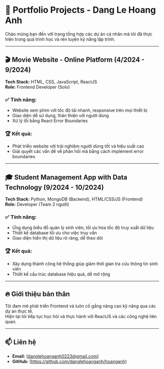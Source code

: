 # 📂 Portfolio Projects - Dang Le Hoang Anh

Chào mừng bạn đến với trang tổng hợp các dự án cá nhân mà tôi đã thực hiện trong quá trình học và rèn luyện kỹ năng lập trình.

---

## 🎬 Movie Website - Online Platform (4/2024 - 9/2024)

**Tech Stack:** HTML, CSS, JavaScript, ReactJS  
**Role:** Frontend Developer (Solo)

### ✅ Tính năng:
- Website xem phim với tốc độ tải nhanh, responsive trên mọi thiết bị
- Giao diện dễ sử dụng, thân thiện với người dùng
- Xử lý lỗi bằng React Error Boundaries

### 🏆 Kết quả:
- Phát triển website với trải nghiệm người dùng tốt và hiệu suất cao
- Giải quyết các vấn đề về phản hồi mã bằng cách implement error boundaries

---

## 🎓 Student Management App with Data Technology (9/2024 - 10/2024)

**Tech Stack:** Python, MongoDB (Backend), HTML/CSS/JS (Frontend)  
**Role:** Developer (Team 2 người)

### ✅ Tính năng:
- Ứng dụng biểu đồ quản lý sinh viên, tối ưu hóa tốc độ truy xuất dữ liệu
- Thiết kế database tối ưu cho việc truy vấn
- Giao diện hiển thị dữ liệu rõ ràng, dễ theo dõi

### 🏆 Kết quả:
- Xây dựng thành công hệ thống giúp giảm thời gian tra cứu thông tin sinh viên
- Thiết kế cấu trúc database hiệu quả, dễ mở rộng

---

## 🔥 Giới thiệu bản thân

Tôi đam mê phát triển Frontend và luôn cố gắng nâng cao kỹ năng qua các dự án thực tế.  
Hiện tại tôi tiếp tục học hỏi và thực hành với ReactJS và các công nghệ liên quan.

---

## 📫 Liên hệ
- **Email:** [danglehoanganh0223@gmail.com]
- **GitHub:** [https://github.com/danglehoanganh/hoanganh)

